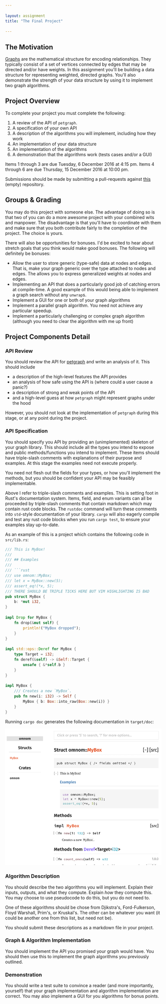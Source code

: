 ```yaml
---

layout: assignment
title: "The Final Project"

---
```


## The Motivation

[Graphs][graph] are the mathematical structure for encoding relationships. They
typically consist of a set of vertices connected by edges that may be directed
and/or have weights. In this assignment you'll be building a data structure for
representing weighted, directed graphs. You'll also demonstrate the strength of
your data structure by using it to implement two graph algorithms.

## Project Overview

To complete your project you must complete the following:

   1. A review of the API of `petgraph`.
   1. A specification of your own API
   1. A description of the algorithms you will implement, including how they
      work
   1. An implementation of your data structure
   1. An implementation of the algorithms
   1. A demonstration that the algorithms work (tests cases and/or a GUI)

Items 1 through 3 are due Tuesday, 6 December 2016 at 4:15 pm. Items 4 through 6 are due
Thursday, 15 December 2016 at 10:00 pm.

Submissions should be made by submitting a pull-requests against
[this](https://github.com/hmc-memsafe-2016f/final-project) (empty) repository.

## Groups & Grading

You may do this project with someone else. The advantage of doing so is that two
of you can do a more awesome project with your combined wits and manpower. The
disadvantage is that you'll have to coordinate with them and make sure that you
both contribute fairly to the completion of the project. The choice is yours.

There will also be opportunities for bonuses. I'd be excited to hear about
stretch goals that you think would make good bonuses. The following will
definitely be bonuses:

   * Allow the user to store generic (type-safe) data at nodes and edges. That
     is, make your graph generic over the type attached to nodes and edges. The
     allows you to express generalized weights at nodes and edges.
   * Implementing an API that does a particularly good job of catching errors at
     compile-time. A good example of this would being able to implement a graph
     search without any `unwrap`s.
   * Implement a GUI for one or both of your graph algorithms
   * Implement a parallel graph algorithm. You need not achieve any particular
     speedup.
   * Implement a particularly challenging or complex graph algorithm (although
     you need to clear the algorithm with me up front)

## Project Components Detail

### API Review

You should review the API for [petgraph][petgraph] and write an analysis of it.
This should include

   * a description of the high-level features the API provides
   * an analysis of how safe using the API is (where could a user cause a panic?)
   * a description of strong and weak points of the API
   * and a high-level guess at how `petgraph` might represent graphs under the hood

However, you should not look at the implementation of `petgraph` during this
stage, or at any point during the project.

### API Specification

You should specify you API by providing an (unimplemented) skeleton of your
graph library. This should include all the types you intend to expose and
public methods/functions you intend to implement. These items should have
triple-slash comments with explanations of their purpose and examples. At this
stage the examples need not execute properly.

You need not flesh out the fields for your types, or how you'll implement the
methods, but you should be confident your API may be feasibly implementable.

Above I refer to triple-slash comments and examples. This is setting foot in
Rust's documentation system. Items, field, and enum variants can all be
proceeded by triple-slash comments that contain markdown which may contain rust
code blocks. The `rustdoc` command will turn these comments into `std`-style
documentation of your library. `cargo` will also eagerly compile and test any
rust code blocks when you run `cargo test`, to ensure your examples stay
up-to-date.

As an example of this is a project which contains the following code in
`src/lib.rs`:

```rust
/// This is MyBox!
/// 
/// ## Examples
///
/// ```rust
/// use omnom::MyBox;
/// let x = MyBox::new(5);
/// assert_eq!(*x, 5);
/// THERE SHOULD BE TRIPLE TICKS HERE BUT VIM HIGHLIGHTING IS BAD
pub struct MyBox {
    b: *mut i32,
}

impl Drop for MyBox {
    fn drop(&mut self) {
        println!("MyBox dropped");
    }
}

impl std::ops::Deref for MyBox {
    type Target = i32;
    fn deref(&self) -> &Self::Target {
        unsafe { &*self.b }
    }
}

impl MyBox {
    /// Creates a new `MyBox`.
    pub fn new(i: i32) -> Self {
        MyBox { b: Box::into_raw(Box::new(i)) }
    }
}
```

Running `cargo doc` generates the following documentation in `target/doc`:

![Rustdoc Output][doc]

### Algorithm Description

You should describe the two algorithms you will implement. Explain their inputs,
outputs, and what they compute. Explain _how_ they compute this. You may choose
to use pseudocode to do this, but you do not need to.

One of these algorithms should be chose from Djikstra's, Ford-Fulkerson, Floyd
Warshall, Prim's, or Kruskal's. The other can be whatever you want (it could be
another one from this list, but need not be).

You should submit these descriptions as a markdown file in your project.

### Graph & Algorithm Implementation

You should implement the API you promised your graph would have. You should then
use this to implement the graph algorithms you previously outlined.

### Demonstration

You should write a test suite to convince a reader (and more importantly,
yourself) that your graph implementation and algorithm implementation are
correct. You may also implement a GUI for you algorithms for bonus points.


[graph]: https://en.wikipedia.org/wiki/Graph_(discrete_mathematics)
[petgraph]: https://docs.rs/petgraph/0.4.1/petgraph/
[doc]: /images/2016-11-26-rustdoc.png
